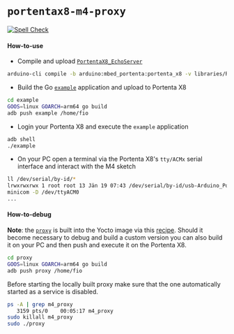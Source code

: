 `portentax8-m4-proxy`
=====================
[![Spell Check](https://github.com/arduino/portentax8-m4-proxy/actions/workflows/spell-check.yml/badge.svg)](https://github.com/arduino/portentax8-m4-proxy/actions/workflows/spell-check.yml)

#### How-to-use 
* Compile and upload [`PortentaX8_EchoServer`](https://github.com/arduino/ArduinoCore-mbed/blob/main/libraries/RPC/examples/PortentaX8_EchoServer/PortentaX8_EchoServer.ino)
```bash
arduino-cli compile -b arduino:mbed_portenta:portenta_x8 -v libraries/RPC/examples/PortentaX8_EchoServer -u
```
* Build the Go [`example`](example/sample_mprpc.go) application and upload to Portenta X8
```bash
cd example
GOOS=linux GOARCH=arm64 go build
adb push example /home/fio
```
* Login your Portenta X8 and execute the `example` application
```bash
adb shell
./example
```
* On your PC open a terminal via the Portenta X8's `tty/ACMx` serial interface and interact with the M4 sketch
```bash
ll /dev/serial/by-id/*
lrwxrwxrwx 1 root root 13 Jän 19 07:43 /dev/serial/by-id/usb-Arduino_Portenta_X8_2D16BA09DAB6FAD9-if02 -> ../../ttyACM0
minicom -D /dev/ttyACM0
...
```

#### How-to-debug
**Note**: the [`proxy`](proxy/main.go) is built into the Yocto image via this [recipe](https://github.com/arduino/meta-partner-arduino/blob/main/recipes-connectivity/m4-proxy/m4-proxy.bb). Should it become necessary to debug and build a custom version you can also build it on your PC and then push and execute it on the Portenta X8.
```bash
cd proxy
GOOS=linux GOARCH=arm64 go build
adb push proxy /home/fio
```
Before starting the locally built proxy make sure that the one automatically started as a service is disabled.
```bash
ps -A | grep m4_proxy             
   3159 pts/0    00:05:17 m4_proxy
sudo killall m4_proxy
sudo ./proxy
```
